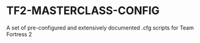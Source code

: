 # TF2-MASTERCLASS-CONFIG
A set of pre-configured and extensively documented .cfg scripts for Team Fortress 2
